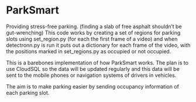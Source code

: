 # ParkSmart
Providing stress-free parking. (finding a slab of free asphalt shouldn’t be gut-wrenching)
This code works by creating a set of regions for parking slots using set_region.py (for each the first frame of a video) and when detectronn.py is run it puts out a dictionary for each frame of the video, with the positions marked in set_regions.py as occupied or not occupied. 


This is a barebones implementation of how ParkSmart works. The plan is to use CloudSQL so the data will be updated regularly and this data will be sent to the mobile phones or navigation systems of drivers in vehicles.


The aim is to make parking easier by sending occupancy information of each parking slot. 
